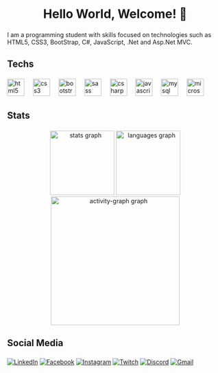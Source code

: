 <h1 align="center">Hello World, Welcome! 🖖</h1>

###



###

<p align="left">I am a programming student with skills focused on  technologies such as HTML5, CSS3, BootStrap,  C#, JavaScript, .Net and Asp.Net MVC.</p>

###

<h2 align="left">Techs</h2>

###

<div align="left">
  <img src="https://cdn.jsdelivr.net/gh/devicons/devicon/icons/html5/html5-original.svg" height="40" alt="html5 logo"  />
  <img width="12" />
  <img src="https://cdn.jsdelivr.net/gh/devicons/devicon/icons/css3/css3-original.svg" height="40" alt="css3 logo"  />
  <img width="12" />
  <img src="https://cdn.jsdelivr.net/gh/devicons/devicon/icons/bootstrap/bootstrap-original.svg" height="40" alt="bootstrap logo"  />
  <img width="12" />
  <img src="https://cdn.jsdelivr.net/gh/devicons/devicon/icons/sass/sass-original.svg" height="40" alt="sass logo"  />
  <img width="12" />
  <img src="https://cdn.jsdelivr.net/gh/devicons/devicon/icons/csharp/csharp-original.svg" height="40" alt="csharp logo"  />
  <img width="12" />
  <img src="https://cdn.jsdelivr.net/gh/devicons/devicon/icons/javascript/javascript-original.svg" height="40" alt="javascript logo"  />
  <img width="12" />
  <img src="https://cdn.jsdelivr.net/gh/devicons/devicon/icons/mysql/mysql-original.svg" height="40" alt="mysql logo"  />
  <img width="12" />
  <img src="https://cdn.jsdelivr.net/gh/devicons/devicon/icons/microsoftsqlserver/microsoftsqlserver-plain.svg" height="40" alt="microsoftsqlserver logo"  />
</div>

###

<h2 align="left">Stats</h2>

###

<div align="center">
  <img src="https://github-readme-stats.vercel.app/api?username=GilBarb0sa&hide_title=false&hide_rank=false&show_icons=true&include_all_commits=true&count_private=true&disable_animations=false&theme=merko&locale=en&hide_border=false&order=1" height="150" alt="stats graph"  />
  <img src="https://github-readme-stats.vercel.app/api/top-langs?username=GilBarb0sa&locale=en&hide_title=false&layout=compact&card_width=320&langs_count=5&theme=merko&hide_border=false&order=2" height="150" alt="languages graph"  />
  <img src="https://github-readme-activity-graph.vercel.app/graph?username=GilBarb0sa&radius=16&theme=tokyo-night&area=true&order=5" height="300" alt="activity-graph graph"  />
</div>

###

<h2 align="left">Social Media</h2>

###

[![LinkedIn](https://img.shields.io/badge/LinkedIn-0077B5?style=for-the-badge&logo=linkedin&logoColor=white)](https://www.linkedin.com/in/gilberto-barb0sa/)
[![Facebook](https://img.shields.io/badge/Facebook-1877F2?style=for-the-badge&logo=facebook&logoColor=white)](https://www.facebook.com/share/5PNszvvRKA7Xew1u/?mibextid=qi20mg)
[![Instagram](https://img.shields.io/badge/Instagram-E4405F?style=for-the-badge&logo=instagram&logoColor=white)](https://instagram.com/gilbarbosa0)
[![Twitch](https://img.shields.io/badge/Twitch-9146FF?style=for-the-badge&logo=twitch&logoColor=white)](https://www.twitch.tv/saskaroth)
[![Discord](https://img.shields.io/badge/Discord-7289DA?style=for-the-badge&logo=discord&logoColor=white)]()
[![Gmail](https://img.shields.io/badge/Gmail-D14836?style=for-the-badge&logo=gmail&logoColor=white)]()

###
